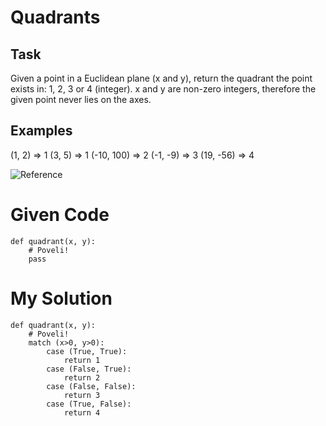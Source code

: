 # Quadrants

## Task
Given a point in a Euclidean plane (x and y), return the quadrant the point exists in: 1, 2, 3 or 4 (integer). x and y are non-zero integers, therefore the given point never lies on the axes.

## Examples
(1, 2)     => 1
(3, 5)     => 1
(-10, 100) => 2
(-1, -9)   => 3
(19, -56)  => 4

![Reference](https://upload.wikimedia.org/wikipedia/commons/thumb/1/1a/Cartesian_coordinates_2D.svg/300px-Cartesian_coordinates_2D.svg.png)

# Given Code

```{python}
def quadrant(x, y):
    # Poveli!
    pass
```

# My Solution

```{python}
def quadrant(x, y):
    # Poveli!
    match (x>0, y>0):
        case (True, True):
            return 1
        case (False, True):
            return 2
        case (False, False):
            return 3
        case (True, False):
            return 4
```
